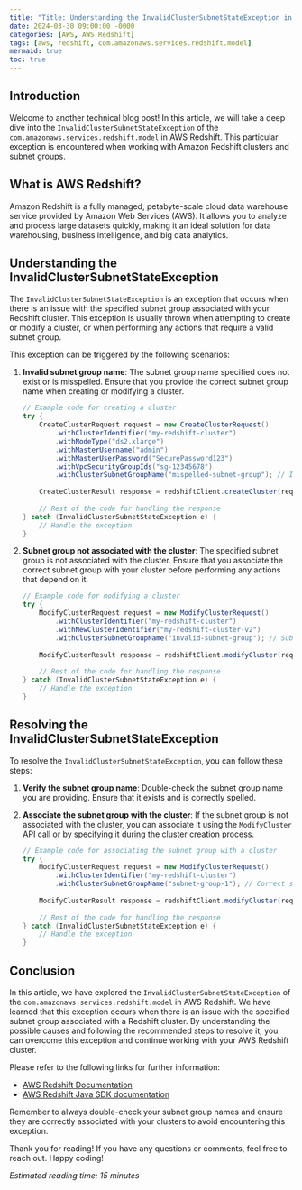 ```yaml
---
title: "Title: Understanding the InvalidClusterSubnetStateException in AWS Redshift"
date: 2024-03-30 09:00:00 -0000
categories: [AWS, AWS Redshift]
tags: [aws, redshift, com.amazonaws.services.redshift.model]
mermaid: true
toc: true
---
```



## Introduction

Welcome to another technical blog post! In this article, we will take a deep dive into the `InvalidClusterSubnetStateException` of the `com.amazonaws.services.redshift.model` in AWS Redshift. This particular exception is encountered when working with Amazon Redshift clusters and subnet groups.

## What is AWS Redshift?

Amazon Redshift is a fully managed, petabyte-scale cloud data warehouse service provided by Amazon Web Services (AWS). It allows you to analyze and process large datasets quickly, making it an ideal solution for data warehousing, business intelligence, and big data analytics.

## Understanding the InvalidClusterSubnetStateException

The `InvalidClusterSubnetStateException` is an exception that occurs when there is an issue with the specified subnet group associated with your Redshift cluster. This exception is usually thrown when attempting to create or modify a cluster, or when performing any actions that require a valid subnet group.

This exception can be triggered by the following scenarios:

1. **Invalid subnet group name**: The subnet group name specified does not exist or is misspelled. Ensure that you provide the correct subnet group name when creating or modifying a cluster.

   ```java
   // Example code for creating a cluster
   try {
       CreateClusterRequest request = new CreateClusterRequest()
           .withClusterIdentifier("my-redshift-cluster")
           .withNodeType("ds2.xlarge")
           .withMasterUsername("admin")
           .withMasterUserPassword("SecurePassword123")
           .withVpcSecurityGroupIds("sg-12345678")
           .withClusterSubnetGroupName("mispelled-subnet-group"); // Invalid subnet group name
       
       CreateClusterResult response = redshiftClient.createCluster(request);
       
       // Rest of the code for handling the response
   } catch (InvalidClusterSubnetStateException e) {
       // Handle the exception
   }
   ```

2. **Subnet group not associated with the cluster**: The specified subnet group is not associated with the cluster. Ensure that you associate the correct subnet group with your cluster before performing any actions that depend on it.

   ```java
   // Example code for modifying a cluster
   try {
       ModifyClusterRequest request = new ModifyClusterRequest()
           .withClusterIdentifier("my-redshift-cluster")
           .withNewClusterIdentifier("my-redshift-cluster-v2")
           .withClusterSubnetGroupName("invalid-subnet-group"); // Subnet group not associated with the cluster
       
       ModifyClusterResult response = redshiftClient.modifyCluster(request);
       
       // Rest of the code for handling the response
   } catch (InvalidClusterSubnetStateException e) {
       // Handle the exception
   }
   ```

## Resolving the InvalidClusterSubnetStateException

To resolve the `InvalidClusterSubnetStateException`, you can follow these steps:

1. **Verify the subnet group name**: Double-check the subnet group name you are providing. Ensure that it exists and is correctly spelled.

2. **Associate the subnet group with the cluster**: If the subnet group is not associated with the cluster, you can associate it using the `ModifyCluster` API call or by specifying it during the cluster creation process.

   ```java
   // Example code for associating the subnet group with a cluster
   try {
       ModifyClusterRequest request = new ModifyClusterRequest()
           .withClusterIdentifier("my-redshift-cluster")
           .withClusterSubnetGroupName("subnet-group-1"); // Correct subnet group name
       
       ModifyClusterResult response = redshiftClient.modifyCluster(request);
       
       // Rest of the code for handling the response
   } catch (InvalidClusterSubnetStateException e) {
       // Handle the exception
   }
   ```

## Conclusion

In this article, we have explored the `InvalidClusterSubnetStateException` of the `com.amazonaws.services.redshift.model` in AWS Redshift. We have learned that this exception occurs when there is an issue with the specified subnet group associated with a Redshift cluster. By understanding the possible causes and following the recommended steps to resolve it, you can overcome this exception and continue working with your AWS Redshift cluster.

Please refer to the following links for further information:

- [AWS Redshift Documentation](https://docs.aws.amazon.com/redshift/latest/mgmt/welcome.html)
- [AWS Redshift Java SDK documentation](https://docs.aws.amazon.com/redshift/latest/APIReference/Welcome.html)

Remember to always double-check your subnet group names and ensure they are correctly associated with your clusters to avoid encountering this exception.

Thank you for reading! If you have any questions or comments, feel free to reach out. Happy coding!

*Estimated reading time: 15 minutes*